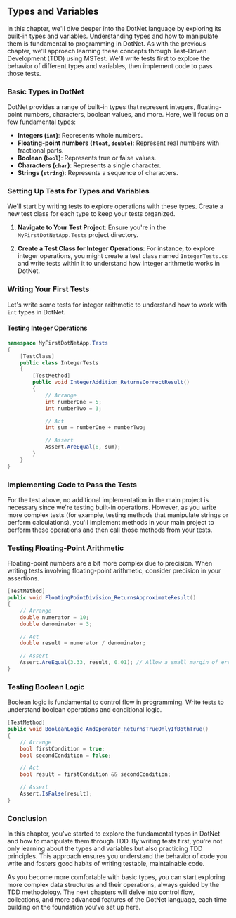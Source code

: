 ## Types and Variables

In this chapter, we'll dive deeper into the DotNet language by exploring its built-in types and variables. Understanding types and how to manipulate them is fundamental to programming in DotNet. As with the previous chapter, we'll approach learning these concepts through Test-Driven Development (TDD) using MSTest. We'll write tests first to explore the behavior of different types and variables, then implement code to pass those tests.

### Basic Types in DotNet

DotNet provides a range of built-in types that represent integers, floating-point numbers, characters, boolean values, and more. Here, we'll focus on a few fundamental types:

- **Integers (`int`)**: Represents whole numbers.
- **Floating-point numbers (`float`, `double`)**: Represent real numbers with fractional parts.
- **Boolean (`bool`)**: Represents true or false values.
- **Characters (`char`)**: Represents a single character.
- **Strings (`string`)**: Represents a sequence of characters.

### Setting Up Tests for Types and Variables

We'll start by writing tests to explore operations with these types. Create a new test class for each type to keep your tests organized.

1. **Navigate to Your Test Project**: Ensure you're in the `MyFirstDotNetApp.Tests` project directory.

2. **Create a Test Class for Integer Operations**: For instance, to explore integer operations, you might create a test class named `IntegerTests.cs` and write tests within it to understand how integer arithmetic works in DotNet.

### Writing Your First Tests

Let's write some tests for integer arithmetic to understand how to work with `int` types in DotNet.

#### Testing Integer Operations

```csharp
namespace MyFirstDotNetApp.Tests
{
    [TestClass]
    public class IntegerTests
    {
        [TestMethod]
        public void IntegerAddition_ReturnsCorrectResult()
        {
            // Arrange
            int numberOne = 5;
            int numberTwo = 3;

            // Act
            int sum = numberOne + numberTwo;

            // Assert
            Assert.AreEqual(8, sum);
        }
    }
}
```

### Implementing Code to Pass the Tests

For the test above, no additional implementation in the main project is necessary since we're testing built-in operations. However, as you write more complex tests (for example, testing methods that manipulate strings or perform calculations), you'll implement methods in your main project to perform these operations and then call those methods from your tests.

### Testing Floating-Point Arithmetic

Floating-point numbers are a bit more complex due to precision. When writing tests involving floating-point arithmetic, consider precision in your assertions.

```csharp
[TestMethod]
public void FloatingPointDivision_ReturnsApproximateResult()
{
    // Arrange
    double numerator = 10;
    double denominator = 3;

    // Act
    double result = numerator / denominator;

    // Assert
    Assert.AreEqual(3.33, result, 0.01); // Allow a small margin of error
}
```

### Testing Boolean Logic

Boolean logic is fundamental to control flow in programming. Write tests to understand boolean operations and conditional logic.

```csharp
[TestMethod]
public void BooleanLogic_AndOperator_ReturnsTrueOnlyIfBothTrue()
{
    // Arrange
    bool firstCondition = true;
    bool secondCondition = false;

    // Act
    bool result = firstCondition && secondCondition;

    // Assert
    Assert.IsFalse(result);
}
```

### Conclusion

In this chapter, you've started to explore the fundamental types in DotNet and how to manipulate them through TDD. By writing tests first, you're not only learning about the types and variables but also practicing TDD principles. This approach ensures you understand the behavior of code you write and fosters good habits of writing testable, maintainable code.

As you become more comfortable with basic types, you can start exploring more complex data structures and their operations, always guided by the TDD methodology. The next chapters will delve into control flow, collections, and more advanced features of the DotNet language, each time building on the foundation you've set up here.
